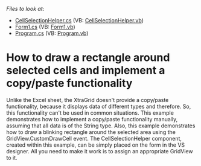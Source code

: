 <!-- default file list -->
*Files to look at*:

* [CellSelectionHelper.cs](./CS/Q212929/CellSelectionHelper.cs) (VB: [CellSelectionHelper.vb](./VB/Q212929/CellSelectionHelper.vb))
* [Form1.cs](./CS/Q212929/Form1.cs) (VB: [Form1.vb](./VB/Q212929/Form1.vb))
* [Program.cs](./CS/Q212929/Program.cs) (VB: [Program.vb](./VB/Q212929/Program.vb))
<!-- default file list end -->
# How to draw a rectangle around selected cells and implement a copy/paste functionality


<p>Unlike the Excel sheet, the XtraGrid doesn't provide a copy/paste functionality, because it displays data of different types and therefore. So, this functionality can't be used in common situations. This example demonstrates how to implement a copy/paste functionality manually, assuming that all data is of the String type. Also, this example demonstrates how to draw a blinking rectangle around the selected area using the GridView.CustomDrawCell event. The CellSelectionHelper component, created within this example, can be simply placed on the form in the VS designer. All you need to make it work is to assign an appropriate GridView to it.</p>

<br/>


